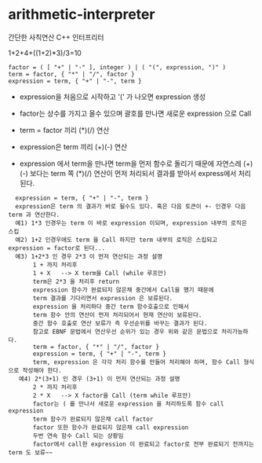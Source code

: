 # arithmetic-interpreter

간단한 사칙연산 C++ 인터프리터

1+2+4+((1+2)*3)/3=10

```
factor = ( [ "+" | "-" ], integer ) | ( "(", expression, ")" )
term = factor, { "*" | "/", factor }
expression = term, { "+" | "-", term }
```

* expression을 처음으로 시작하고 '(' 가 나오면 expression 생성

* factor는 상수를 가지고 올수 있으며 괄호를 만나면 새로운 expression 으로 Call 
* term = factor 끼리 (*)(/) 연산
* expression은 term 끼리 (+)(-) 연산

* expression 에서 term을 만나면 term을 먼저 함수로 돌리기 때문에 자연스레 (+)(-) 보다는 term 쪽 (*)(/) 연산이 먼저 처리되서 결과를 받아서 express에서 처리된다.
```
  expression = term, { "+" | "-", term }
  expression은 term 의 결과가 바로 될수도 있다. 혹은 다음 토큰이 +- 인경우 다음 term 과 연산한다.
  예1) 1*3 인경우는 term 이 바로 expression 이되며, expression 내부의 로직은 스킵
  예2) 1+2 인경우에도 term 을 Call 하지만 term 내부의 로직은 스킵되고 expression = factor로 된다...
  예3) 1+2*3 인 경우 2*3 이 먼저 연산되는 과정 설명
       1 + 까지 처리후
	   1 + X   --> X term을 Call (while 루프안)
	   term은 2*3 을 처리후 return
	   expression 함수가 완료되지 않은채 중간에서 Call을 했기 때문에 
	   term 결과를 기다리면서 expression 은 보류된다. 
	   expression 을 처리하다 중간 term 함수호출으로 인해서
	   term 함수 안의 연산이 먼저 처리되어서 현재 연산이 보류된다.
	   중간 함수 호출로 연산 보류가 즉 우선순위를 바꾸는 결과가 된다.
	   참고로 EBNF 문법에서 연산우선 순위가 있는 경우 위와 같은 문법으로 처리가능하다.
	   term = factor, { "*" | "/", factor }
	   expression = term, { "+" | "-", term }
	   term, expression 은 각각 처리 함수를 만들어 처리해야 하며, 함수 Call 형식으로 작성해야 한다.
   예4) 2*(3+1) 인 경우 (3+1) 이 먼저 연산되는 과정 설명
	   2 * 까지 처리후
	   2 * X   --> X factor을 Call (term while 루프안)
	   factor는 ( 를 만나서 새로운 expression 을 처리하도록 함수 call expression
	   term 함수가 완료되지 않은채 call factor 
	   factor 또한 함수가 완료되지 않은채 call expression
	   두번 연속 함수 Call 되는 상황임
	   factor에서 call한 expression 이 완료되고 factor로 전부 완료되기 전까지는 term 도 보류~~
```     
